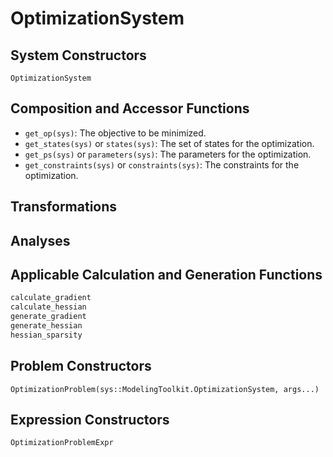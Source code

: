 # OptimizationSystem

## System Constructors

```@docs
OptimizationSystem
```

## Composition and Accessor Functions

- `get_op(sys)`: The objective to be minimized.
- `get_states(sys)` or `states(sys)`: The set of states for the optimization.
- `get_ps(sys)` or `parameters(sys)`: The parameters for the optimization.
- `get_constraints(sys)` or `constraints(sys)`: The constraints for the optimization.

## Transformations

## Analyses

## Applicable Calculation and Generation Functions

```julia
calculate_gradient
calculate_hessian
generate_gradient
generate_hessian
hessian_sparsity
```

## Problem Constructors

```@docs
OptimizationProblem(sys::ModelingToolkit.OptimizationSystem, args...)
```

## Expression Constructors

```@docs
OptimizationProblemExpr
```

